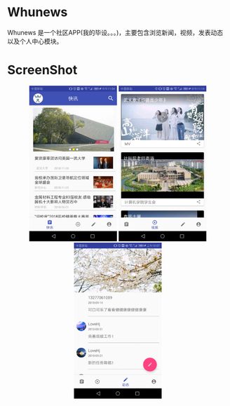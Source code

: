 # Whunews
Whunews 是一个社区APP(我的毕设。。。)，主要包含浏览新闻，视频，发表动态以及个人中心模块。

# ScreenShot
<center class="half">
<img src="https://github.com/wertyou/Whunews/blob/master/file/news%20.jpg" width="200" />
<img src="https://github.com/wertyou/Whunews/blob/master/file/video.jpg" width="200"  />
<img src="https://github.com/wertyou/Whunews/blob/master/file/message.jpg" width="200"  />
</center>
